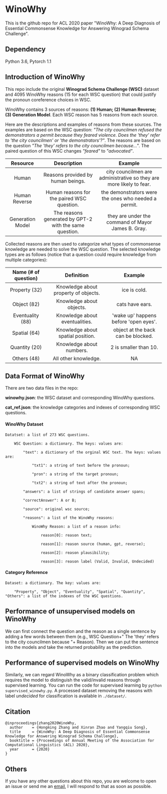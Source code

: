 # WinoWhy

This is the github repo for ACL 2020 paper "WinoWhy: A Deep Diagnosis of Essential Commonsense Knowledge for Answering Winograd Schema Challenge".

## Dependency

Python 3.6, Pytorch 1.1


## Introduction of WinoWhy
This repo include the original **Winograd Schema Challenge (WSC)** dataset and 4095 WinoWhy reasons (15 for each WSC question) that could justify the pronoun coreference choices in WSC. 

WinoWhy contains 3 sources of reasons: **(1) Human; (2) Human Reverse; (3) Generation Model**. Each WSC reason has 5 reasons from each source.

Here are the descriptions and examples of reasons from these sources. The examples are based on the WSC question: *"The city councilmen refused the demonstrators a permit because they feared violence. Does the 'they' refer to 'the city councilmen' or 'the demonstrators'?"*. The reasons are based on the question *"The 'they' refers to the city councilmen because..."*. The paired question of this WSC changes *"feared"* to *"advocated"*.

| Resource | Description | Example|
| :---: | :---: | :---:|
| Human | Reasons provided by human beings. | city councilmen are administrative so they are more likely to fear. |
| Human Reverse | Human reasons for the paired WSC question. | the demonstrators were the ones who needed a permit. |
| Generation Model | The reasons generated by GPT-2 with the same question. | they are under the command of Mayor James B. Gray. |


Collected reasons are then used to categorize what types of commonsense knowledge are needed to solve the WSC question. The selected knowledge types are as follows (notice that a question could require knowledge from multiple categories):

| Name (# of question) | Definition | Example|
| :---: | :---: | :---:|
| Property (32) | Knowledge about property of objects. | ice is cold. |
| Object (82) | Knowledge about objects. | cats have ears. |
| Eventuality (88) | Knowledge about eventualities. | 'wake up' happens before 'open eyes'. |
| Spatial (64) | Knowledge about spatial position. | object at the back can be blocked. |
| Quantity (20) | Knowledge about numbers. | 2 is smaller than 10. |
| Others (48) | All other knowledge. | NA |


## Data Format of WinoWhy
There are two data files in the repo: 

**winowhy.json**: the WSC dataset and corresponding WinoWhy questions.

**cat_ref.json**: the knowledge categories and indexes of corresponding WSC questions.

#### WinoWhy Dataset

    Datatset: a list of 273 WSC questions.

        WSC Question: a dictionary. The keys: values are:

            "text": a dictionary of the orginal WSC text. The keys: values are:

                "txt1": a string of text before the pronoun;

                "pron": a string of the target pronoun;

                "txt2": a string of text after the pronoun;

            "answers": a list of strings of candidate answer spans;

            "correctAnswer": A or B;

            "source": original wsc source;

            "reasons": a list of the WinoWhy reasons:

                WinoWhy Reason: a list of a reason info:

                    reason[0]: reason text;

                    reason[1]: reason source (human, gpt, reverse);

                    reason[2]: reason plausibility;

                    reason[3]: reason label (Valid, Invalid, Undecided)

#### Category Reference
    Dataset: a dictionary. The key: values are:

        "Property", "Object", "Eventuality", "Spatial", "Quantity", "Others": a list of the indexes of the WSC questions.

## Performance of unsupervised models on WinoWhy

We can first connect the question and the reason as a single sentence by adding a few words between them (e.g., WSC Question+" The 'they' refers to the city councilmen because "+ Reason). Then we can put the sentence into the models and take the returned probability as the prediction.

## Performance of supervised models on WinoWhy
Similarly, we can regard WinoWhy as a binary classification problem which requires the model to distinguish the valid/invalid reasons through supervised learning. You can run the code for supervised learning by `python supervised_winowhy.py`. A processed dataset removing the reasons with label *undecided* for classification is available in `./dataset/`.


## Citation

    @inproceedings{zhang2020WinoWhy,
      author    = {Hongming Zhang and Xinran Zhao and Yangqiu Song},
      title     = {WinoWhy: A Deep Diagnosis of Essential Commonsense Knowledge for Answering Winograd Schema Challenge},
      booktitle = {Proceedings of Annual Meeting of the Association for Computational Linguistics (ACL) 2020},
      year      = {2020}
    }

## Others
If you have any other questions about this repo, you are welcome to open an issue or send me an [email](mailto:xzhaoar@connect.ust.hk), I will respond to that as soon as possible.
